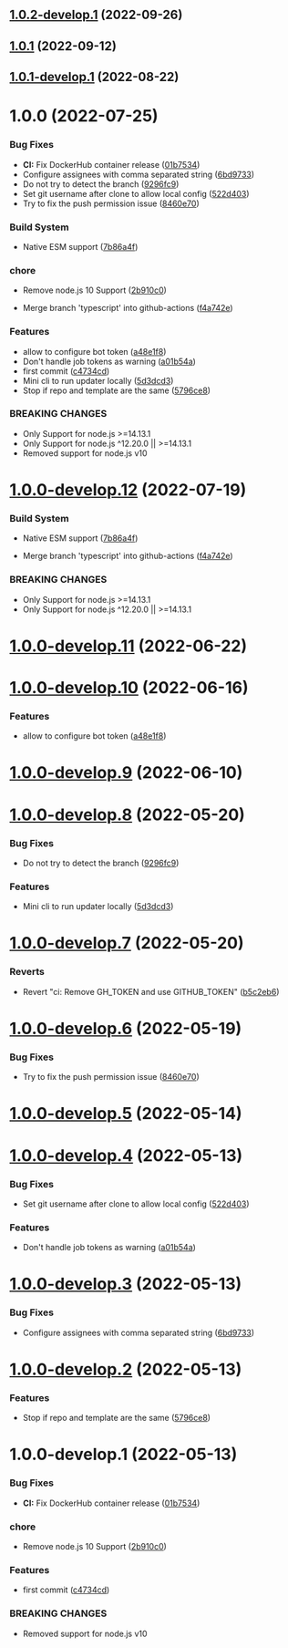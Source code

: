 ## [1.0.2-develop.1](https://github.com/sebbo2002/action-template-updater/compare/v1.0.1...v1.0.2-develop.1) (2022-09-26)

## [1.0.1](https://github.com/sebbo2002/action-template-updater/compare/v1.0.0...v1.0.1) (2022-09-12)

## [1.0.1-develop.1](https://github.com/sebbo2002/action-template-updater/compare/v1.0.0...v1.0.1-develop.1) (2022-08-22)

# 1.0.0 (2022-07-25)


### Bug Fixes

* **CI:** Fix DockerHub container release ([01b7534](https://github.com/sebbo2002/action-template-updater/commit/01b753406d1f1ef24a949c7d7b946d99b779d013))
* Configure assignees with comma separated string ([6bd9733](https://github.com/sebbo2002/action-template-updater/commit/6bd97334a6e5f3bb211bce5516557cc8993ac3cb))
* Do not try to detect the branch ([9296fc9](https://github.com/sebbo2002/action-template-updater/commit/9296fc9a3db0dd13b81ebcacf677d9d3170ba8c0))
* Set git username after clone to allow local config ([522d403](https://github.com/sebbo2002/action-template-updater/commit/522d40328907cdb4c39835ae3121aaa8c5ba6e0a))
* Try to fix the push permission issue ([8460e70](https://github.com/sebbo2002/action-template-updater/commit/8460e70ff576cc8218f7ecf3babc375c723534d5))


### Build System

* Native ESM support ([7b86a4f](https://github.com/sebbo2002/action-template-updater/commit/7b86a4f1187c387a3a5792e1fb72d822b04e3631))


### chore

* Remove node.js 10 Support ([2b910c0](https://github.com/sebbo2002/action-template-updater/commit/2b910c09bc8a41085fc4472159494d8738d5521e))


* Merge branch 'typescript' into github-actions ([f4a742e](https://github.com/sebbo2002/action-template-updater/commit/f4a742ed013d172ff2c3e963987038113f8edcbb))


### Features

* allow to configure bot token ([a48e1f8](https://github.com/sebbo2002/action-template-updater/commit/a48e1f8d7a6360601e43c364e44382a5a4022988))
* Don't handle job tokens as warning ([a01b54a](https://github.com/sebbo2002/action-template-updater/commit/a01b54ad4f4086009beb8fb4b6963c7c9b7ae648))
* first commit ([c4734cd](https://github.com/sebbo2002/action-template-updater/commit/c4734cd7b69b4398ad46ed5118b9885492352e4a))
* Mini cli to run updater locally ([5d3dcd3](https://github.com/sebbo2002/action-template-updater/commit/5d3dcd30c182ebed27ab2dbb954714dfc2bf3b48))
* Stop if repo and template are the same ([5796ce8](https://github.com/sebbo2002/action-template-updater/commit/5796ce800ce9b8efe3169f8b2b56a12eb0598e88))


### BREAKING CHANGES

* Only Support for node.js >=14.13.1
* Only Support for node.js ^12.20.0 || >=14.13.1
* Removed support for node.js v10

# [1.0.0-develop.12](https://github.com/sebbo2002/action-template-updater/compare/v1.0.0-develop.11...v1.0.0-develop.12) (2022-07-19)


### Build System

* Native ESM support ([7b86a4f](https://github.com/sebbo2002/action-template-updater/commit/7b86a4f1187c387a3a5792e1fb72d822b04e3631))


* Merge branch 'typescript' into github-actions ([f4a742e](https://github.com/sebbo2002/action-template-updater/commit/f4a742ed013d172ff2c3e963987038113f8edcbb))


### BREAKING CHANGES

* Only Support for node.js >=14.13.1
* Only Support for node.js ^12.20.0 || >=14.13.1

# [1.0.0-develop.11](https://github.com/sebbo2002/action-template-updater/compare/v1.0.0-develop.10...v1.0.0-develop.11) (2022-06-22)

# [1.0.0-develop.10](https://github.com/sebbo2002/action-template-updater/compare/v1.0.0-develop.9...v1.0.0-develop.10) (2022-06-16)


### Features

* allow to configure bot token ([a48e1f8](https://github.com/sebbo2002/action-template-updater/commit/a48e1f8d7a6360601e43c364e44382a5a4022988))

# [1.0.0-develop.9](https://github.com/sebbo2002/action-template-updater/compare/v1.0.0-develop.8...v1.0.0-develop.9) (2022-06-10)

# [1.0.0-develop.8](https://github.com/sebbo2002/action-template-updater/compare/v1.0.0-develop.7...v1.0.0-develop.8) (2022-05-20)


### Bug Fixes

* Do not try to detect the branch ([9296fc9](https://github.com/sebbo2002/action-template-updater/commit/9296fc9a3db0dd13b81ebcacf677d9d3170ba8c0))


### Features

* Mini cli to run updater locally ([5d3dcd3](https://github.com/sebbo2002/action-template-updater/commit/5d3dcd30c182ebed27ab2dbb954714dfc2bf3b48))

# [1.0.0-develop.7](https://github.com/sebbo2002/action-template-updater/compare/v1.0.0-develop.6...v1.0.0-develop.7) (2022-05-20)


### Reverts

* Revert "ci: Remove GH_TOKEN and use GITHUB_TOKEN" ([b5c2eb6](https://github.com/sebbo2002/action-template-updater/commit/b5c2eb66170b38bda1e49ad5bb5cf02bd13eb8e4))

# [1.0.0-develop.6](https://github.com/sebbo2002/action-template-updater/compare/v1.0.0-develop.5...v1.0.0-develop.6) (2022-05-19)


### Bug Fixes

* Try to fix the push permission issue ([8460e70](https://github.com/sebbo2002/action-template-updater/commit/8460e70ff576cc8218f7ecf3babc375c723534d5))

# [1.0.0-develop.5](https://github.com/sebbo2002/action-template-updater/compare/v1.0.0-develop.4...v1.0.0-develop.5) (2022-05-14)

# [1.0.0-develop.4](https://github.com/sebbo2002/action-template-updater/compare/v1.0.0-develop.3...v1.0.0-develop.4) (2022-05-13)


### Bug Fixes

* Set git username after clone to allow local config ([522d403](https://github.com/sebbo2002/action-template-updater/commit/522d40328907cdb4c39835ae3121aaa8c5ba6e0a))


### Features

* Don't handle job tokens as warning ([a01b54a](https://github.com/sebbo2002/action-template-updater/commit/a01b54ad4f4086009beb8fb4b6963c7c9b7ae648))

# [1.0.0-develop.3](https://github.com/sebbo2002/action-template-updater/compare/v1.0.0-develop.2...v1.0.0-develop.3) (2022-05-13)


### Bug Fixes

* Configure assignees with comma separated string ([6bd9733](https://github.com/sebbo2002/action-template-updater/commit/6bd97334a6e5f3bb211bce5516557cc8993ac3cb))

# [1.0.0-develop.2](https://github.com/sebbo2002/action-template-updater/compare/v1.0.0-develop.1...v1.0.0-develop.2) (2022-05-13)


### Features

* Stop if repo and template are the same ([5796ce8](https://github.com/sebbo2002/action-template-updater/commit/5796ce800ce9b8efe3169f8b2b56a12eb0598e88))

# 1.0.0-develop.1 (2022-05-13)


### Bug Fixes

* **CI:** Fix DockerHub container release ([01b7534](https://github.com/sebbo2002/action-template-updater/commit/01b753406d1f1ef24a949c7d7b946d99b779d013))


### chore

* Remove node.js 10 Support ([2b910c0](https://github.com/sebbo2002/action-template-updater/commit/2b910c09bc8a41085fc4472159494d8738d5521e))


### Features

* first commit ([c4734cd](https://github.com/sebbo2002/action-template-updater/commit/c4734cd7b69b4398ad46ed5118b9885492352e4a))


### BREAKING CHANGES

* Removed support for node.js v10
